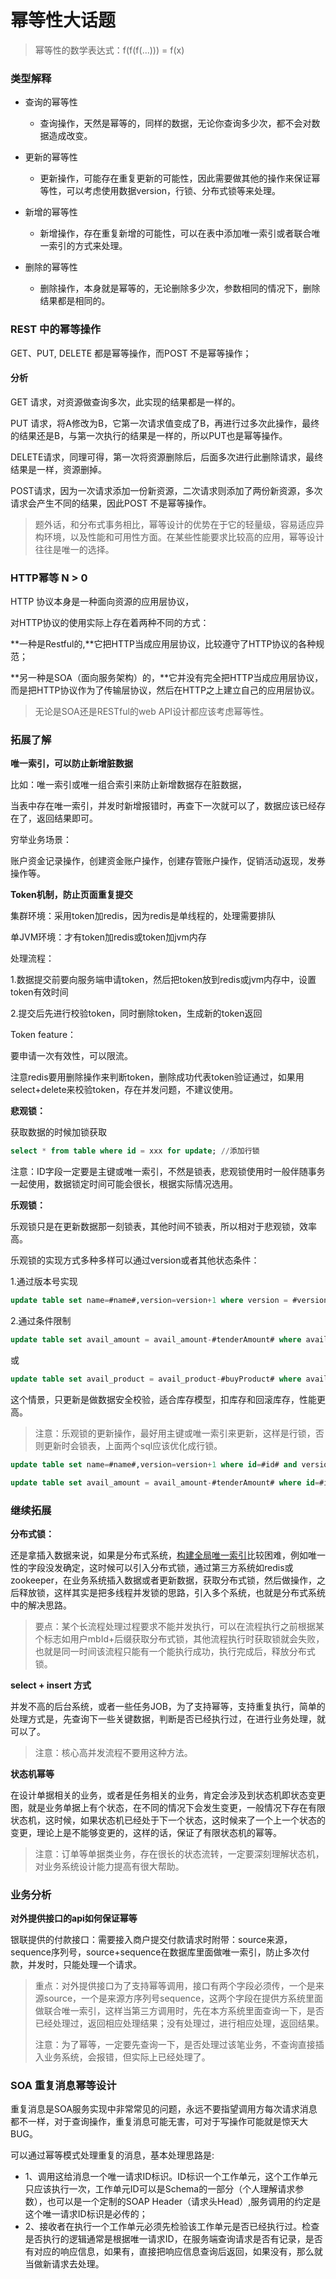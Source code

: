 # 幂等性大话题

> 幂等性的数学表达式：f(f(f(...))) = f(x)



### 类型解释

* 查询的幂等性
  * 查询操作，天然是幂等的，同样的数据，无论你查询多少次，都不会对数据造成改变。
* 更新的幂等性
  * 更新操作，可能存在重复更新的可能性，因此需要做其他的操作来保证幂等性，可以考虑使用数据version，行锁、分布式锁等来处理。
* 新增的幂等性
  * 新增操作，存在重复新增的可能性，可以在表中添加唯一索引或者联合唯一索引的方式来处理。

* 删除的幂等性
  * 删除操作，本身就是幂等的，无论删除多少次，参数相同的情况下，删除结果都是相同的。





### REST 中的幂等操作

GET、PUT, DELETE 都是幂等操作，而POST 不是幂等操作；

#### 分析

GET 请求，对资源做查询多次，此实现的结果都是一样的。

PUT 请求，将A修改为B，它第一次请求值变成了B，再进行过多次此操作，最终的结果还是B，与第一次执行的结果是一样的，所以PUT也是幂等操作。

DELETE请求，同理可得，第一次将资源删除后，后面多次进行此删除请求，最终结果是一样，资源删掉。

POST请求，因为一次请求添加一份新资源，二次请求则添加了两份新资源，多次请求会产生不同的结果，因此POST 不是幂等操作。



> 题外话，和分布式事务相比，幂等设计的优势在于它的轻量级，容易适应异构环境，以及性能和可用性方面。在某些性能要求比较高的应用，幂等设计往往是唯一的选择。



### HTTP幂等   N > 0

HTTP 协议本身是一种面向资源的应用层协议，

对HTTP协议的使用实际上存在着两种不同的方式：

**一种是Restful的,**它把HTTP当成应用层协议，比较遵守了HTTP协议的各种规范；

**另一种是SOA（面向服务架构）的，**它并没有完全把HTTP当成应用层协议，而是把HTTP协议作为了传输层协议，然后在HTTP之上建立自己的应用层协议。

> 无论是SOA还是RESTful的web API设计都应该考虑幂等性。



### 拓展了解

**唯一索引，可以防止新增脏数据**

比如：唯一索引或唯一组合索引来防止新增数据存在脏数据，

当表中存在唯一索引，并发时新增报错时，再查下一次就可以了，数据应该已经存在了，返回结果即可。

穷举业务场景：

账户资金记录操作，创建资金账户操作，创建存管账户操作，促销活动返现，发券操作等。



**Token机制，防止页面重复提交**

集群环境：采用token加redis，因为redis是单线程的，处理需要排队

单JVM环境：才有token加redis或token加jvm内存

处理流程：

1.数据提交前要向服务端申请token，然后把token放到redis或jvm内存中，设置token有效时间

2.提交后先进行校验token，同时删除token，生成新的token返回



Token feature：

要申请一次有效性，可以限流。

注意redis要用删除操作来判断token，删除成功代表token验证通过，如果用select+delete来校验token，存在并发问题，不建议使用。

**悲观锁：**

获取数据的时候加锁获取

~~~sql
select * from table where id = xxx for update; //添加行锁
~~~

注意：ID字段一定要是主键或唯一索引，不然是锁表，悲观锁使用时一般伴随事务一起使用，数据锁定时间可能会很长，根据实际情况选用。

**乐观锁：**

乐观锁只是在更新数据那一刻锁表，其他时间不锁表，所以相对于悲观锁，效率高。

乐观锁的实现方式多种多样可以通过version或者其他状态条件：

1.通过版本号实现

~~~sql
update table set name=#name#,version=version+1 where version = #version#
~~~

2.通过条件限制

~~~sql
update table set avail_amount = avail_amount-#tenderAmount# where avail_amount-#tenderAmount# >= 0;
~~~

或

~~~sql
update table set avail_product = avail_product-#buyProduct# where avail_product-#buyProduct# >= 0; //防止超卖
~~~

这个情景，只更新是做数据安全校验，适合库存模型，扣库存和回滚库存，性能更高。

> 注意：乐观锁的更新操作，最好用主键或唯一索引来更新，这样是行锁，否则更新时会锁表，上面两个sql应该优化成行锁。

~~~sql
update table set name=#name#,version=version+1 where id=#id# and version = #version#;

update table set avail_amount = avail_amount-#tenderAmount# where id=#id# and avail_amount-#tenderAmount# >= 0;
~~~



### 继续拓展

**分布式锁：**

还是拿插入数据来说，如果是分布式系统，[构建全局唯一索引]()比较困难，例如唯一性的字段没发确定，这时候可以引入分布式锁，通过第三方系统如redis或zookeeper，在业务系统插入数据或者更新数据，获取分布式锁，然后做操作，之后释放锁，这样其实是把多线程并发锁的思路，引入多个系统，也就是分布式系统中的解决思路。

> 要点：某个长流程处理过程要求不能并发执行，可以在流程执行之前根据某个标志如用户mbId+后缀获取分布式锁，其他流程执行时获取锁就会失败，也就是同一时间该流程只能有一个能执行成功，执行完成后，释放分布式锁。

**select + insert 方式**

并发不高的后台系统，或者一些任务JOB，为了支持幂等，支持重复执行，简单的处理方式是，先查询下一些关键数据，判断是否已经执行过，在进行业务处理，就可以了。

> 注意：核心高并发流程不要用这种方法。

**状态机幂等**

在设计单据相关的业务，或者是任务相关的业务，肯定会涉及到状态机即状态变更图，就是业务单据上有个状态，在不同的情况下会发生变更，一般情况下存在有限状态机，这时候，如果状态机已经处于下一个状态，这时候来了一个上一个状态的变更，理论上是不能够变更的，这样的话，保证了有限状态机的幂等。

> 注意：订单等单据类业务，存在很长的状态流转，一定要深刻理解状态机，对业务系统设计能力提高有很大帮助。

### 业务分析

**对外提供接口的api如何保证幂等**

银联提供的付款接口：需要接入商户提交付款请求时附带：source来源，sequence序列号，source+sequence在数据库里面做唯一索引，防止多次付款，并发时，只能处理一个请求。

> 重点：对外提供接口为了支持幂等调用，接口有两个字段必须传，一个是来源source，一个是来源方序列号sequence，这两个字段在提供方系统里面做联合唯一索引，这样当第三方调用时，先在本方系统里面查询一下，是否已经处理过，返回相应处理结果；没有处理过，进行相应处理，返回结果。
>
> 注意：为了幂等，一定要先查询一下，是否处理过该笔业务，不查询直接插入业务系统，会报错，但实际上已经处理了。

### SOA 重复消息幂等设计

重复消息是SOA服务实现中非常常见的问题，永远不要指望调用方每次请求消息都不一样，对于查询操作，重复消息可能无害，可对于写操作可能就是惊天大BUG。

可以通过幂等模式处理重复的消息，基本处理思路是:

* 1、调用这给消息一个唯一请求ID标识。ID标识一个工作单元，这个工作单元只应该执行一次，工作单元ID可以是Schema的一部分（个人理解请求参数），也可以是一个定制的SOAP Header（请求头Head）,服务调用的约定是这个唯一请求ID标识是必传的；
* 2、接收者在执行一个工作单元必须先检验该工作单元是否已经执行过。检查是否执行的逻辑通常是根据唯一请求ID，在服务端查询请求是否有记录，是否有对应的响应信息，如果有，直接把响应信息查询后返回，如果没有，那么就当做新请求去处理。

















